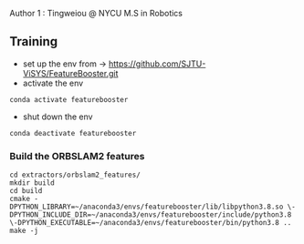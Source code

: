 Author 1 : Tingweiou @ NYCU M.S in Robotics

## Training
- set up the env from -> https://github.com/SJTU-ViSYS/FeatureBooster.git
- activate the env
```
conda activate featurebooster
```
- shut down the env
```
conda deactivate featurebooster
```

### Build the ORBSLAM2 features
```
cd extractors/orbslam2_features/
mkdir build
cd build
cmake -DPYTHON_LIBRARY=~/anaconda3/envs/featurebooster/lib/libpython3.8.so \-DPYTHON_INCLUDE_DIR=~/anaconda3/envs/featurebooster/include/python3.8 \-DPYTHON_EXECUTABLE=~/anaconda3/envs/featurebooster/bin/python3.8 ..
make -j
```
